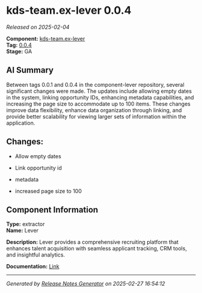 # kds-team.ex-lever 0.0.4

_Released on 2025-02-04_

**Component:** [kds-team.ex-lever](https://github.com/keboola/component-lever)  
**Tag:** [0.0.4](https://github.com/keboola/component-lever/releases/tag/0.0.4)  
**Stage:** GA  


## AI Summary
Between tags 0.0.1 and 0.0.4 in the component-lever repository, several significant changes were made. The updates include allowing empty dates in the system, linking opportunity IDs, enhancing metadata capabilities, and increasing the page size to accommodate up to 100 items. These changes improve data flexibility, enhance data organization through linking, and provide better scalability for viewing larger sets of information within the application.



## Changes:



- Allow empty dates 




- Link opportunity id 




- metadata 




- increased page size to 100 






## Component Information
**Type:** extractor  
**Name:** Lever  

**Description:** Lever provides a comprehensive recruiting platform that enhances talent acquisition with seamless applicant tracking, CRM tools, and insightful analytics.  


**Documentation:** [Link](https://github.com/keboola/component-lever/blob/master/README.md)  



---
_Generated by [Release Notes Generator](https://github.com/keboola/release-notes-generator) on 2025-02-27 16:54:12_ 